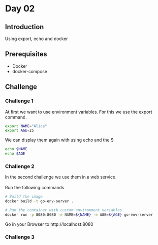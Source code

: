 # Day 02
## Introduction
Using export, echo and docker

## Prerequisites
* Docker
* docker-compose

## Challenge


### Challenge 1

At first we want to use environment variables. For this we use the export command.
```sh
export NAME="Alice"
export AGE=25
```

We can display them again with using echo and the $<env-variable-name>
```sh
echo $NAME
echo $AGE
```


### Challenge 2
In the second challenge we use them in a web service.</br>
</br>
Run the following commands

```sh
# Build the image
docker build -t go-env-server .

# Run the container with custom environment variables
docker run -p 8080:8080 -e NAME=${NAME} -e AGE=${AGE} go-env-server 
```
Go in your Browser to http://localhost:8080

### Challenge 3



